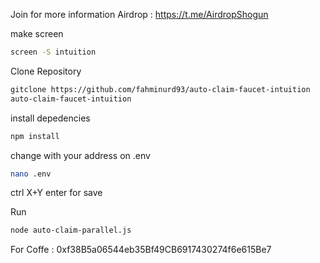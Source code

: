 Join for more information Airdrop : https://t.me/AirdropShogun

make screen 
```bash
screen -S intuition 
```

Clone Repository
```bash
gitclone https://github.com/fahminurd93/auto-claim-faucet-intuition
auto-claim-faucet-intuition
```
install depedencies
```bash
npm install
```

change with your address on .env
```bash
nano .env
```
ctrl X+Y enter for save

Run
```bash
node auto-claim-parallel.js
```


For Coffe : 0xf38B5a06544eb35Bf49CB6917430274f6e615Be7

